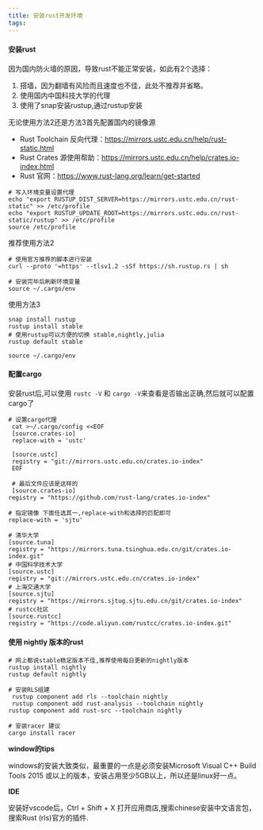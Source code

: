 ```yaml
---
title: 安装rust开发环境
tags: 
---
```


#### 安装rust

因为国内防火墙的原因，导致rust不能正常安装，如此有2个选择：

1. 搭墙，因为翻墙有风险而且速度也不佳，此处不推荐并省略。
2. 使用国内中国科技大学的代理
3. 使用了snap安装rustup,通过rustup安装

无论使用方法2还是方法3首先配置国内的镜像源

- Rust Toolchain 反向代理：https://mirrors.ustc.edu.cn/help/rust-static.html
- Rust Crates 源使用帮助：https://mirrors.ustc.edu.cn/help/crates.io-index.html
- Rust 官网：https://www.rust-lang.org/learn/get-started

```
# 写入环境变量设置代理
echo "export RUSTUP_DIST_SERVER=https://mirrors.ustc.edu.cn/rust-static" >> /etc/profile
echo "export RUSTUP_UPDATE_ROOT=https://mirrors.ustc.edu.cn/rust-static/rustup" >> /etc/profile
source /etc/profile
```

推荐使用方法2

```
# 使用官方推荐的脚本进行安装
curl --proto '=https' --tlsv1.2 -sSf https://sh.rustup.rs | sh

# 安装完毕后刷新环境变量
source ~/.cargo/env
```

使用方法3

```
snap install rustup
rustup install stable
# 使用rustup可以方便的切换 stable,nightly,julia
rustup default stable

source ~/.cargo/env
```

#### 配置cargo

安装rust后,可以使用 `rustc -V` 和 `cargo -V`来查看是否输出正确,然后就可以配置cargo了

```
# 设置cargo代理
 cat >~/.cargo/config <<EOF
 [source.crates-io]
 replace-with = 'ustc'
 
 [source.ustc]
 registry = "git://mirrors.ustc.edu.cn/crates.io-index"
 EOF
 
 # 最后文件应该是这样的 
 [source.crates-io]
registry = "https://github.com/rust-lang/crates.io-index"

# 指定镜像 下面任选其一,replace-with和选择的匹配即可
replace-with = 'sjtu'

# 清华大学
[source.tuna]
registry = "https://mirrors.tuna.tsinghua.edu.cn/git/crates.io-index.git"
# 中国科学技术大学
[source.ustc]
registry = "git://mirrors.ustc.edu.cn/crates.io-index"
# 上海交通大学
[source.sjtu]
registry = "https://mirrors.sjtug.sjtu.edu.cn/git/crates.io-index"
# rustcc社区
[source.rustcc]
registry = "https://code.aliyun.com/rustcc/crates.io-index.git"
```

#### 使用 nightly 版本的rust

```
# 网上都说stable稳定版本不佳,推荐使用每日更新的nightly版本
rustup install nightly
rustup default nightly

# 安装RLS组建
 rustup component add rls --toolchain nightly
 rustup component add rust-analysis --toolchain nightly
rustup component add rust-src --toolchain nightly
 
# 安装racer 建议
cargo install racer
```

**window的tips**

windows的安装大致类似，最重要的一点是必须安装Microsoft Visual C++ Build Tools 2015 或以上的版本，安装占用至少5GB以上，所以还是linux好一点。

**IDE**

安装好vscode后，Ctrl + Shift + X 打开应用商店,搜索chinese安装中文语言包，搜索Rust (rls)官方的插件.
